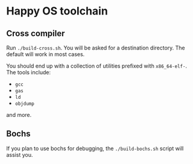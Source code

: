 # Happy OS toolchain

## Cross compiler

Run `./build-cross.sh`. You will be asked for a destination directory. The default will work in most cases.

You should end up with a collection of utilities prefixed with `x86_64-elf-`. The tools include:

- `gcc`
- `gas`
- `ld`
- `objdump`

and more.

## Bochs

If you plan to use bochs for debugging, the `./build-bochs.sh` script will assist you.
